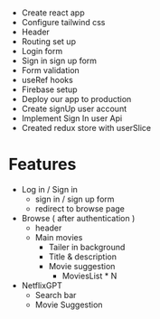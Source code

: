 #

- Create react app
- Configure tailwind css
- Header
- Routing set up
- Login form
- Sign in sign up form
- Form validation
- useRef hooks
- Firebase setup
- Deploy our app to production
- Create signUp user account
- Implement Sign In user Api
- Created redux store with userSlice

# Features

- Log in / Sign in
  - sign in / sign up form
  - redirect to browse page
- Browse ( after authentication )
  - header
  - Main movies
    - Tailer in background
    - Title & description
    - Movie suggestion
      - MoviesList \* N
- NetflixGPT
  - Search bar
  - Movie Suggestion
